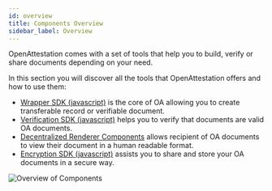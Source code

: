 ```yaml
---
id: overview
title: Components Overview 
sidebar_label: Overview
---
```


OpenAttestation comes with a set of tools that help you to build, verify or share documents depending on your need.


In this section you will discover all the tools that OpenAttestation offers and how to use them:
- [Wrapper SDK (javascript)](/docs/component/open-attestation) is the core of OA allowing you to create transferable record or verifiable document.
- [Verification SDK (javascript)](/docs/component/oa-verify) helps you to verify that documents are valid OA documents.
- [Decentralized Renderer Components](/docs/component/decentralized-renderer-react-components) allows recipient of OA documents to view their document in a human readable format.
- [Encryption SDK (javascript)](/docs/component/oa-encryption) assists you to share and store your OA documents in a secure way.

![Overview of Components](/docs/component/overview/overview.png)
